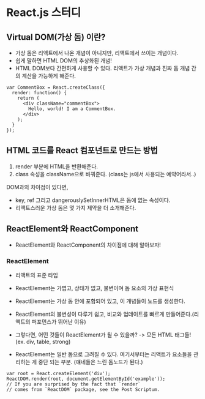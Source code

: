 # React.js 스터디

## Virtual DOM(가상 돔) 이란?

- 가상 돔은 리액트에서 나온 개념이 아니지만, 리액트에서 쓰이는 개념이다.
- 쉽게 말하면 HTML DOM의 추상화된 개념!
- HTML DOM보다 간편하게 사용할 수 있다. 리액트가 가상 개념과 진짜 돔 개념 간의 계산을 가능하게 해준다.

```
var CommentBox = React.createClass({
  render: function() {
    return (
      <div className="commentBox">
        Hello, world! I am a CommentBox.
      </div>
    );
  }
});
```

## HTML 코드를 React 컴포넌트로 만드는 방법

1. render 부분에 HTML을 반환해준다.
2. class 속성을 className으로 바꿔준다. (class는 js에서 사용되는 예약어라서..)

DOM과의 차이점이 있다면,
* key, ref 그리고 dangerouslySetInnerHTML은 돔에 없는 속성이다.
* 리액트스러운 가상 돔은 몇 가지 제약을 더 소개해준다.

## ReactElement와 ReactComponent

- ReactElement와 ReactComponent의 차이점에 대해 알아보자!

### ReactElement

- 리액트의 표준 타입
- ReactElement는 가볍고, 상태가 없고, 불변이며 돔 요소의 가상 표현식

- ReactElement는 가상 돔 안에 포함되어 있고, 이 개념들이 노드를 생성한다.
- ReactElement의 불변성이 다루기 쉽고, 비교와 업데이트를 빠르게 만들어준다.(리액트의 퍼포먼스가 뛰어난 이유)

- 그렇다면, 어떤 것들이 ReactElement가 될 수 있을까? -> 모든 HTML 태그들!(ex. div, table, strong)

- ReactElement는 일반 돔으로 그려질 수 있다. 여기서부터는 리액트가 요소들을 관리하는 게 중단 되는 부분. (얘네들은 느린 돔노드가 된다.)

```
var root = React.createElement('div');
ReactDOM.render(root, document.getElementById('example'));
// If you are surprised by the fact that `render`
// comes from `ReactDOM` package, see the Post Scriptum.
```
